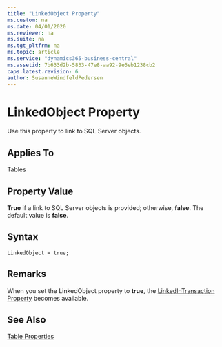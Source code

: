```yaml
---
title: "LinkedObject Property"
ms.custom: na
ms.date: 04/01/2020
ms.reviewer: na
ms.suite: na
ms.tgt_pltfrm: na
ms.topic: article
ms.service: "dynamics365-business-central"
ms.assetid: 7b633d2b-5833-47e8-aa92-9e6eb1238cb2
caps.latest.revision: 6
author: SusanneWindfeldPedersen
---
```


 

# LinkedObject Property
Use this property to link to SQL Server objects.  
  
## Applies To  
 Tables  

## Property Value  
 **True** if a link to SQL Server objects is provided; otherwise, **false**. The default value is **false**.  

## Syntax
```
LinkedObject = true;
```
  
## Remarks  
 When you set the LinkedObject property to **true**, the [LinkedInTransaction Property](devenv-linkedintransaction-property.md) becomes available.  
  
## See Also  
 [Table Properties](devenv-table-properties.md)